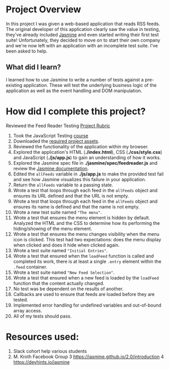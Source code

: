# Project Overview

In this project I was given a web-based application that reads RSS feeds. The original developer of this application clearly saw the value in testing, they've already included [Jasmine](http://jasmine.github.io/) and even started writing their first test suite! Unfortunately, they decided to move on to start their own company and we're now left with an application with an incomplete test suite. I've been asked to help.



## What did I learn?

I learned how to use Jasmine to write a number of tests against a pre-existing application. These will test the underlying business logic of the application as well as the event handling and DOM manipulation.



# How did I complete this project?

Reviewed the Feed Reader Testing [Project Rubric](https://review.udacity.com/#!/projects/3442558598/rubric)

1. Took the JavaScript Testing [course](https://www.udacity.com/course/ud549)
2. Downloaded the [required project assets](http://github.com/udacity/frontend-nanodegree-feedreader).
3. Reviewed the functionality of the application within my browser.
4. Explored the application's HTML (**./index.html**), CSS (**./css/style.css**) and JavaScript (**./js/app.js**) to gain an understanding of how it works.
5. Explored the Jasmine spec file in **./jasmine/spec/feedreader.js** and review the [Jasmine documentation](http://jasmine.github.io).
6. Edited the `allFeeds` variable in **./js/app.js** to make the provided test fail and see how Jasmine visualizes this failure in your application.
7. Return the `allFeeds` variable to a passing state.
8. Wrote a test that loops through each feed in the `allFeeds` object and ensures its URL defined and that the URL is not empty.
9. Wrote a test that loops through each feed in the `allFeeds` object and ensures its name is defined and that the name is not empty.
10. Wrote a new test suite named `"The menu"`.
11. Wrote a test that ensures the menu element is hidden by default. Analyzed the HTML and the CSS to determine how its performing the hiding/showing of the menu element.
12. Wrote a test that ensures the menu changes visibility when the menu icon is clicked. This test had two expectations: does the menu display when clicked and does it hide when clicked again.
13. Wrote a test suite named `"Initial Entries"`.
14. Wrote a test that ensured when the `loadFeed` function is called and completed its work, there is at least a single `.entry` element within the `.feed` container.
15. Wrote a test suite named `"New Feed Selection"`.
16. Wrote a test that ensured when a new feed is loaded by the `loadFeed` function that the content actually changed.
17. No test was be dependent on the results of another.
18. Callbacks are used to ensure that feeds are loaded before they are tested.
19. Implemented error handling for undefined variables and out-of-bound array access.
20. All of my tests should pass. 

# Resources used:
1. Slack cohort help various students
2. M. Kroth Facebook Group 
3 https://jasmine.github.io/2.0/introduction
4 https://devhints.io/jasmine
